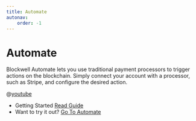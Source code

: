 ```yaml
---
title: Automate
autonav:
    order: -1
---
```


# Automate

Blockwell Automate lets you use traditional payment processors to trigger actions on the blockchain. Simply connect your
account with a processor, such as Stripe, and configure the desired action.

@[youtube](C-3UzuK5Bsg)

<div class="buttons">

- Getting Started [Read Guide](./basics.md)
- Want to try it out? [Go To Automate](https://app.blockwell.ai/automate)

</div>

